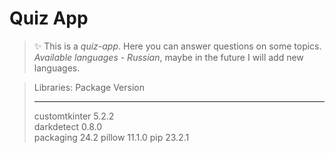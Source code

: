 # Quiz App

> ✨ This is a *quiz-app*. Here you can answer questions on some topics. *Available languages ​​- Russian*, maybe in the future I will add new languages.

> Libraries:
> Package       Version
> ------------- -------
> customtkinter 5.2.2  
> darkdetect    0.8.0  
> packaging     24.2
> pillow        11.1.0
> pip           23.2.1
